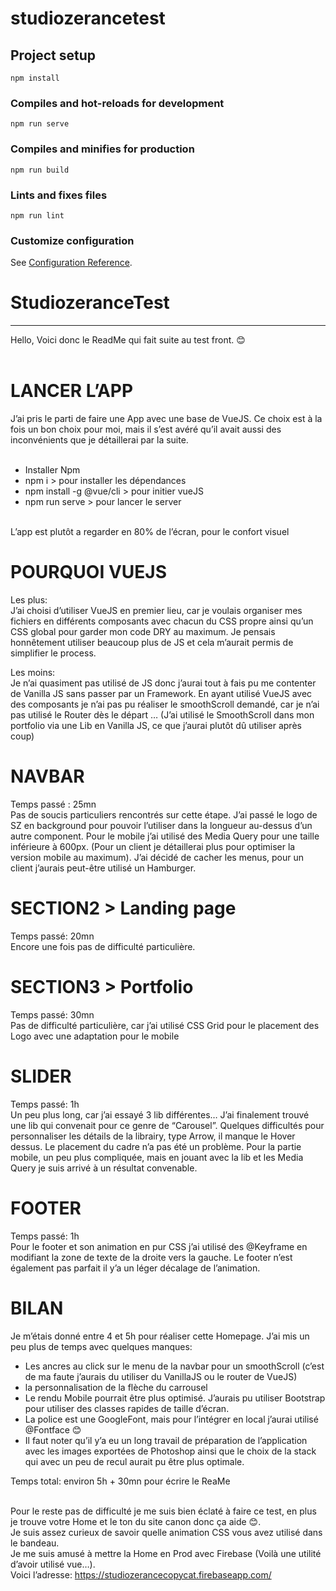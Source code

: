 # studiozerancetest

## Project setup
```
npm install
```

### Compiles and hot-reloads for development
```
npm run serve
```

### Compiles and minifies for production
```
npm run build
```

### Lints and fixes files
```
npm run lint
```

### Customize configuration
See [Configuration Reference](https://cli.vuejs.org/config/).
# StudiozeranceTest

___________________________________________________________________________

Hello, 
Voici donc le ReadMe qui fait suite au test front. 😊 <br/><br/>

# LANCER L’APP
J’ai pris le parti de faire une App avec une base de VueJS. Ce choix est à la fois un bon choix pour moi, mais il s’est avéré qu’il avait aussi des inconvénients que je détaillerai par la suite. <br/><br/>

* Installer Npm
* npm i > pour installer les dépendances
* npm install -g @vue/cli > pour initier vueJS
* npm run serve > pour lancer le server <br/><br/>

L’app est plutôt a regarder en 80% de l’écran, pour le confort visuel

# POURQUOI VUEJS

Les plus: <br/>
J’ai choisi d’utiliser VueJS en premier lieu, car je voulais organiser mes fichiers en différents composants avec chacun du CSS propre ainsi qu’un CSS global pour garder mon code DRY au maximum.
Je pensais honnêtement utiliser beaucoup plus de JS et cela m’aurait permis de simplifier le process. 

Les moins: <br/> 
Je n’ai quasiment pas utilisé de JS donc j’aurai tout à fais pu me contenter de Vanilla JS sans passer par un Framework. 
En ayant utilisé VueJS avec des composants je n’ai pas pu réaliser le smoothScroll demandé, car je n’ai pas utilisé le Router dès le départ … (J’ai utilisé le SmoothScroll dans mon portfolio via une Lib en Vanilla JS, ce que j’aurai plutôt dû utiliser après coup)

# NAVBAR 

Temps passé : 25mn <br/>
Pas de soucis particuliers rencontrés sur cette étape. 
J’ai passé le logo de SZ en background pour pouvoir l’utiliser dans la longueur au-dessus d’un autre component. 
Pour le mobile j’ai utilisé des Media Query pour une taille inférieure à 600px. (Pour un client je détaillerai plus pour optimiser la version mobile au maximum). 
J’ai décidé de cacher les menus, pour un client j’aurais peut-être utilisé un Hamburger.

# SECTION2 > Landing page 

Temps passé: 20mn <br/>
Encore une fois pas de difficulté particulière. 

# SECTION3 > Portfolio

Temps passé: 30mn <br/>
Pas de difficulté particulière, car j’ai utilisé CSS Grid pour le placement des Logo avec une adaptation pour le mobile

# SLIDER 
Temps passé: 1h <br/>
Un peu plus long, car j’ai essayé 3 lib différentes… J’ai finalement trouvé une lib qui convenait pour ce genre de “Carousel”. 
Quelques difficultés pour personnaliser les détails de la librairy, type Arrow, il manque le Hover dessus.
Le placement du cadre n’a pas été un problème. 
Pour la partie mobile, un peu plus compliquée, mais en jouant avec la lib et les Media Query je suis arrivé à un résultat convenable.

# FOOTER
Temps passé: 1h <br/>
Pour le footer et son animation en pur CSS j’ai utilisé des @Keyframe en modifiant la zone de texte de la droite vers la gauche. 
Le footer n’est également pas parfait il y’a un léger décalage de l’animation. 

# BILAN
Je m’étais donné entre 4 et 5h pour réaliser cette Homepage. J’ai mis un peu plus de temps avec quelques manques:<br/>

* Les ancres au click sur le menu de la navbar pour un smoothScroll (c’est de ma faute j’aurais du utiliser du VanillaJS ou le router de VueJS)
* la personnalisation de la flèche du carrousel 
* Le rendu Mobile pourrait être plus optimisé. J’aurais pu utiliser Bootstrap pour utiliser des classes rapides de taille d’écran. 
* La police est une GoogleFont, mais pour l’intégrer en local j’aurai utilisé @Fontface 😊
* Il faut noter qu’il y’a eu un long travail de préparation de l’application avec les images exportées de Photoshop ainsi que le choix de la stack qui avec un peu de recul aurait pu être plus optimale. 

Temps total: environ 5h + 30mn pour écrire le ReaMe<br/><br/>

Pour le reste pas de difficulté je me suis bien éclaté à faire ce test, en plus je trouve votre Home et le ton du site canon donc ça aide 😊.<br/>
Je suis assez curieux de savoir quelle animation CSS vous avez utilisé dans le bandeau.<br/>
Je me suis amusé à mettre la Home en Prod avec Firebase (Voilà une utilité d’avoir utilisé vue…). <br/>
Voici l’adresse: https://studiozerancecopycat.firebaseapp.com/   
